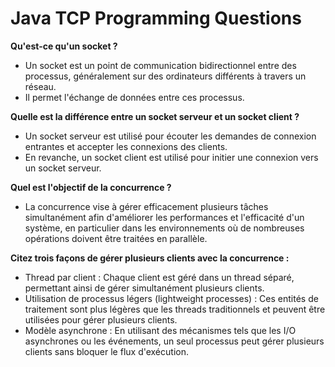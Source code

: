 # Java TCP Programming Questions

**Qu'est-ce qu'un socket ?**
- Un socket est un point de communication bidirectionnel entre des processus, généralement sur des ordinateurs différents à travers un réseau.
- Il permet l'échange de données entre ces processus.

**Quelle est la différence entre un socket serveur et un socket client ?**
- Un socket serveur est utilisé pour écouter les demandes de connexion entrantes et accepter les connexions des clients.
- En revanche, un socket client est utilisé pour initier une connexion vers un socket serveur.

**Quel est l'objectif de la concurrence ?**
- La concurrence vise à gérer efficacement plusieurs tâches simultanément afin d'améliorer les performances et l'efficacité d'un système, en particulier dans les environnements où de nombreuses opérations doivent être traitées en parallèle.

**Citez trois façons de gérer plusieurs clients avec la concurrence :**
- Thread par client : Chaque client est géré dans un thread séparé, permettant ainsi de gérer simultanément plusieurs clients.   
- Utilisation de processus légers (lightweight processes) : Ces entités de traitement sont plus légères que les threads traditionnels et peuvent être utilisées pour gérer plusieurs clients.
- Modèle asynchrone : En utilisant des mécanismes tels que les I/O asynchrones ou les événements, un seul processus peut gérer plusieurs clients sans bloquer le flux d'exécution.
